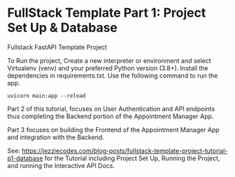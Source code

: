# FullStack Template Part 1: Project Set Up & Database
Fullstack FastAPI Template Project 

To Run the project, Create a new interpreter or environment and select Virtualenv (venv) and your preferred Python version (3.8+). Install the dependencies in requirements.txt.
Use the following command to run the app.

`uvicorn main:app --reload`

Part 2 of this tutorial, focuses on User Authentication and API endpoints thus completing the Backend portion of the Appointment Manager App.

Part 3 focuses on building the Frontend of the Appointment Manager App and integration with the Backend.

See: https://jezziecodes.com/blog-posts/fullstack-template-project-tutorial-p1-database for the Tutorial including Project Set Up, Running the Project, and running the Interactive API Docs.



